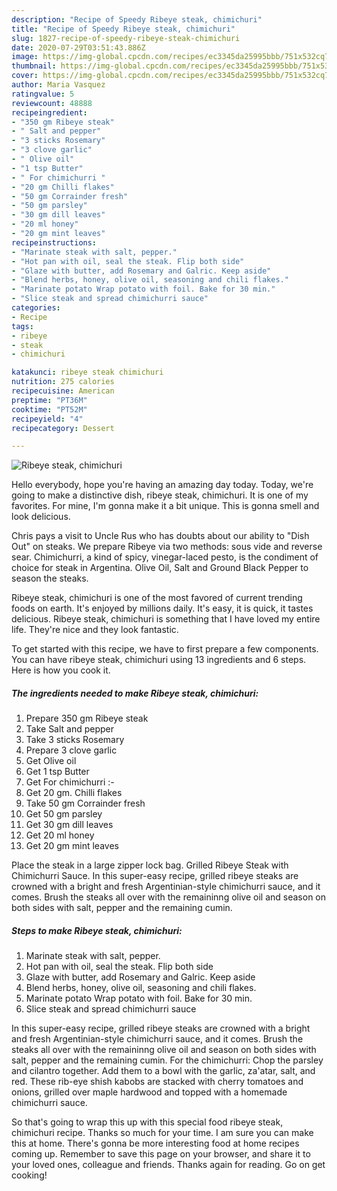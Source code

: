 ```yaml
---
description: "Recipe of Speedy Ribeye steak, chimichuri"
title: "Recipe of Speedy Ribeye steak, chimichuri"
slug: 1827-recipe-of-speedy-ribeye-steak-chimichuri
date: 2020-07-29T03:51:43.886Z
image: https://img-global.cpcdn.com/recipes/ec3345da25995bbb/751x532cq70/ribeye-steak-chimichuri-recipe-main-photo.jpg
thumbnail: https://img-global.cpcdn.com/recipes/ec3345da25995bbb/751x532cq70/ribeye-steak-chimichuri-recipe-main-photo.jpg
cover: https://img-global.cpcdn.com/recipes/ec3345da25995bbb/751x532cq70/ribeye-steak-chimichuri-recipe-main-photo.jpg
author: Maria Vasquez
ratingvalue: 5
reviewcount: 48888
recipeingredient:
- "350 gm Ribeye steak"
- " Salt and pepper"
- "3 sticks Rosemary"
- "3 clove garlic"
- " Olive oil"
- "1 tsp Butter"
- " For chimichurri "
- "20 gm Chilli flakes"
- "50 gm Corrainder fresh"
- "50 gm parsley"
- "30 gm dill leaves"
- "20 ml honey"
- "20 gm mint leaves"
recipeinstructions:
- "Marinate steak with salt, pepper."
- "Hot pan with oil, seal the steak. Flip both side"
- "Glaze with butter, add Rosemary and Galric. Keep aside"
- "Blend herbs, honey, olive oil, seasoning and chili flakes."
- "Marinate potato Wrap potato with foil. Bake for 30 min."
- "Slice steak and spread chimichurri sauce"
categories:
- Recipe
tags:
- ribeye
- steak
- chimichuri

katakunci: ribeye steak chimichuri 
nutrition: 275 calories
recipecuisine: American
preptime: "PT36M"
cooktime: "PT52M"
recipeyield: "4"
recipecategory: Dessert

---
```



![Ribeye steak, chimichuri](https://img-global.cpcdn.com/recipes/ec3345da25995bbb/751x532cq70/ribeye-steak-chimichuri-recipe-main-photo.jpg)

Hello everybody, hope you're having an amazing day today. Today, we're going to make a distinctive dish, ribeye steak, chimichuri. It is one of my favorites. For mine, I'm gonna make it a bit unique. This is gonna smell and look delicious.

Chris pays a visit to Uncle Rus who has doubts about our ability to &#34;Dish Out&#34; on steaks. We prepare Ribeye via two methods: sous vide and reverse sear. Chimichurri, a kind of spicy, vinegar-laced pesto, is the condiment of choice for steak in Argentina. Olive Oil, Salt and Ground Black Pepper to season the steaks.

Ribeye steak, chimichuri is one of the most favored of current trending foods on earth. It's enjoyed by millions daily. It's easy, it is quick, it tastes delicious. Ribeye steak, chimichuri is something that I have loved my entire life. They're nice and they look fantastic.


To get started with this recipe, we have to first prepare a few components. You can have ribeye steak, chimichuri using 13 ingredients and 6 steps. Here is how you cook it.

<!--inarticleads1-->

##### The ingredients needed to make Ribeye steak, chimichuri:

1. Prepare 350 gm Ribeye steak
1. Take  Salt and pepper
1. Take 3 sticks Rosemary
1. Prepare 3 clove garlic
1. Get  Olive oil
1. Get 1 tsp Butter
1. Get  For chimichurri :-
1. Get 20 gm. Chilli flakes
1. Take 50 gm Corrainder fresh
1. Get 50 gm parsley
1. Get 30 gm dill leaves
1. Get 20 ml honey
1. Get 20 gm mint leaves


Place the steak in a large zipper lock bag. Grilled Ribeye Steak with Chimichurri Sauce. In this super-easy recipe, grilled ribeye steaks are crowned with a bright and fresh Argentinian-style chimichurri sauce, and it comes. Brush the steaks all over with the remaininng olive oil and season on both sides with salt, pepper and the remaining cumin. 

<!--inarticleads2-->

##### Steps to make Ribeye steak, chimichuri:

1. Marinate steak with salt, pepper.
1. Hot pan with oil, seal the steak. Flip both side
1. Glaze with butter, add Rosemary and Galric. Keep aside
1. Blend herbs, honey, olive oil, seasoning and chili flakes.
1. Marinate potato Wrap potato with foil. Bake for 30 min.
1. Slice steak and spread chimichurri sauce


In this super-easy recipe, grilled ribeye steaks are crowned with a bright and fresh Argentinian-style chimichurri sauce, and it comes. Brush the steaks all over with the remaininng olive oil and season on both sides with salt, pepper and the remaining cumin. For the chimichurri: Chop the parsley and cilantro together. Add them to a bowl with the garlic, za&#39;atar, salt, and red. These rib-eye shish kabobs are stacked with cherry tomatoes and onions, grilled over maple hardwood and topped with a homemade chimichurri sauce. 

So that's going to wrap this up with this special food ribeye steak, chimichuri recipe. Thanks so much for your time. I am sure you can make this at home. There's gonna be more interesting food at home recipes coming up. Remember to save this page on your browser, and share it to your loved ones, colleague and friends. Thanks again for reading. Go on get cooking!
